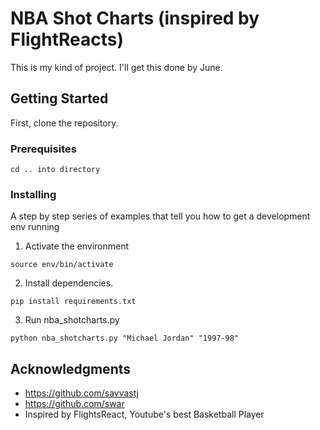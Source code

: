 # NBA Shot Charts (inspired by FlightReacts)

This is my kind of project. I'll get this done by June.

## Getting Started

First, clone the repository.

### Prerequisites

```
cd .. into directory
```

### Installing

A step by step series of examples that tell you how to get a development env running

1. Activate the environment
```
source env/bin/activate
```

2. Install dependencies.
```
pip install requirements.txt 
```

3. Run nba_shotcharts.py
``` 
python nba_shotcharts.py "Michael Jordan" "1997-98"
```

## Acknowledgments

* https://github.com/savvastj
* https://github.com/swar
* Inspired by FlightsReact, Youtube's best Basketball Player
